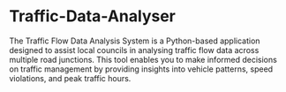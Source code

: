 # Traffic-Data-Analyser
The Traffic Flow Data Analysis System is a Python-based application designed to assist local councils in analysing traffic flow data across multiple road junctions. This tool enables you to make informed decisions on traffic management by providing insights into vehicle patterns, speed violations, and peak traffic hours.
